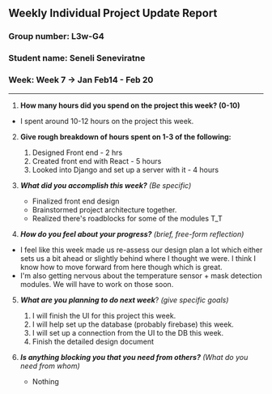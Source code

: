 ## Weekly Individual Project Update Report
### Group number: L3w-G4
### Student name: Seneli Seneviratne 
### Week: Week 7 -> Jan Feb14 - Feb 20
___
1. **How many hours did you spend on the project this week? (0-10)**

* I spent around 10-12 hours on the project this week. 

2. **Give rough breakdown of hours spent on 1-3 of the following:**

    1. Designed Front end - 2 hrs
    2. Created front end with React - 5 hours 
    3. Looked into Django and set up a server with it - 4 hours

3. ***What did you accomplish this week?*** _(Be specific)_

    * Finalized front end design
    * Brainstormed project architecture together. 
    * Realized there's roadblocks for some of the modules T_T 

4. ***How do you feel about your progress?*** _(brief, free-form reflection)_

 - I feel like this week made us re-assess our design plan a lot which either sets us a bit ahead or slightly behind where I thought we were. I think I know how to move forward from here though which is great.
 - I'm also getting nervous about the temperature sensor + mask detection modules. We will have to work on those soon. 

5. ***What are you planning to do next week***? _(give specific goals)_

    1. I will finish the UI for this project this week. 
    2. I will help set up the database (probably firebase) this week. 
    3. I will set up a connection from the UI to the DB this week. 
    4. Finish the detailed design document
    
6. ***Is anything blocking you that you need from others?*** _(What do you need from whom)_

    * Nothing
